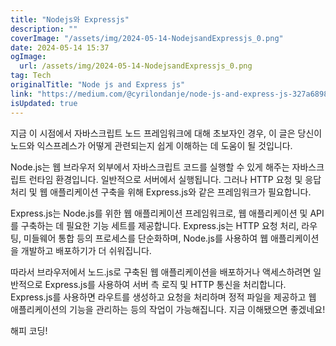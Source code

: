```yaml
---
title: "Nodejs와 Expressjs"
description: ""
coverImage: "/assets/img/2024-05-14-NodejsandExpressjs_0.png"
date: 2024-05-14 15:37
ogImage: 
  url: /assets/img/2024-05-14-NodejsandExpressjs_0.png
tag: Tech
originalTitle: "Node js and Express js"
link: "https://medium.com/@cyrilondanje/node-js-and-express-js-327a6898e20c"
isUpdated: true
---
```





지금 이 시점에서 자바스크립트 노드 프레임워크에 대해 초보자인 경우, 이 글은 당신이 노드와 익스프레스가 어떻게 관련되는지 쉽게 이해하는 데 도움이 될 것입니다.

Node.js는 웹 브라우저 외부에서 자바스크립트 코드를 실행할 수 있게 해주는 자바스크립트 런타임 환경입니다. 일반적으로 서버에서 실행됩니다. 그러나 HTTP 요청 및 응답 처리 및 웹 애플리케이션 구축을 위해 Express.js와 같은 프레임워크가 필요합니다.

Express.js는 Node.js를 위한 웹 애플리케이션 프레임워크로, 웹 애플리케이션 및 API를 구축하는 데 필요한 기능 세트를 제공합니다. Express.js는 HTTP 요청 처리, 라우팅, 미들웨어 통합 등의 프로세스를 단순화하며, Node.js를 사용하여 웹 애플리케이션을 개발하고 배포하기가 더 쉬워집니다.

따라서 브라우저에서 노드.js로 구축된 웹 애플리케이션을 배포하거나 액세스하려면 일반적으로 Express.js를 사용하여 서버 측 로직 및 HTTP 통신을 처리합니다. Express.js를 사용하면 라우트를 생성하고 요청을 처리하며 정적 파일을 제공하고 웹 애플리케이션의 기능을 관리하는 등의 작업이 가능해집니다. 지금 이해됐으면 좋겠네요!



해피 코딩!